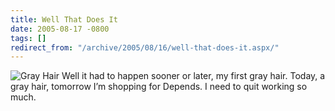```yaml
---
title: Well That Does It
date: 2005-08-17 -0800
tags: []
redirect_from: "/archive/2005/08/16/well-that-does-it.aspx/"
---
```


![Gray Hair](https://photos21.flickr.com/34973851_9c49fd31a2_t.jpg) Well
it had to happen sooner or later, my first gray hair. Today, a gray
hair, tomorrow I’m shopping for Depends. I need to quit working so much.


